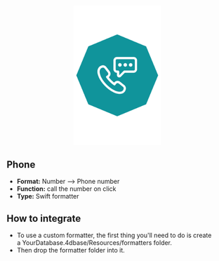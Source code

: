 <p align="center"><img src="https://github.com/4d-for-ios/4d-for-ios-formatter-Phone/blob/master/formatter.png" alt="Phone” height="auto" width="200"></p>

## Phone

* **Format:** Number ⟶ Phone number
* **Function:** call the number on click
* **Type:** Swift formatter

## How to integrate

* To use a custom formatter, the first thing you'll need to do is create a YourDatabase.4dbase/Resources/formatters folder.
* Then drop the formatter folder into it.
